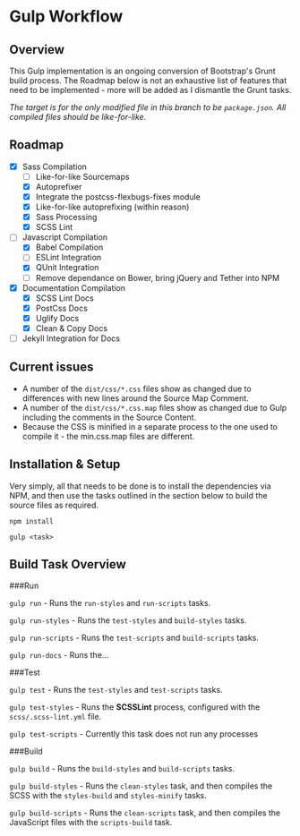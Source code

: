 # Gulp Workflow

## Overview

This Gulp implementation is an ongoing conversion of Bootstrap's Grunt build process. The Roadmap below is not an exhaustive list of features that need to be implemented - more will be added as I dismantle the Grunt tasks.

_The target is for the only modified file in this branch to be `package.json`. All compiled files should be like-for-like._

## Roadmap

- [x] Sass Compilation
   - [ ] Like-for-like Sourcemaps
   - [x] Autoprefixer
   - [x] Integrate the postcss-flexbugs-fixes module
   - [x] Like-for-like autoprefixing (within reason)
   - [x] Sass Processing
   - [x] SCSS Lint
- [ ] Javascript Compilation
   - [x] Babel Compilation
   - [ ] ESLint Integration
   - [x] QUnit Integration
   - [ ] Remove dependance on Bower, bring jQuery and Tether into NPM
- [x] Documentation Compilation
   - [x] SCSS Lint Docs
   - [x] PostCss Docs
   - [x] Uglify Docs
   - [x] Clean & Copy Docs
- [ ] Jekyll Integration for Docs

## Current issues

- A number of the `dist/css/*.css` files show as changed due to differences with new lines around the Source Map Comment.
- A number of the `dist/css/*.css.map` files show as changed due to Gulp including the comments in the Source Content.
- Because the CSS is minified in a separate process to the one used to compile it - the min.css.map files are different.

## Installation & Setup

Very simply, all that needs to be done is to install the dependencies via NPM, and then use the tasks outlined in the section below to build the source files as required.

```
npm install
```

```
gulp <task>
```

## Build Task Overview

###Run

`gulp run` - Runs the `run-styles` and `run-scripts` tasks.

`gulp run-styles` - Runs the `test-styles` and `build-styles` tasks.

`gulp run-scripts` - Runs the `test-scripts` and `build-scripts` tasks.

`gulp run-docs` - Runs the...

###Test

`gulp test` - Runs the `test-styles` and `test-scripts` tasks.

`gulp test-styles` - Runs the **SCSSLint** process, configured with the `scss/.scss-lint.yml` file.

`gulp test-scripts` - Currently this task does not run any processes

###Build

`gulp build` - Runs the `build-styles` and `build-scripts` tasks.

`gulp build-styles` - Runs the `clean-styles` task, and then compiles the SCSS with the `styles-build` and `styles-minify` tasks.

`gulp build-scripts` - Runs the `clean-scripts` task, and then compiles the JavaScript files  with the `scripts-build` task.
